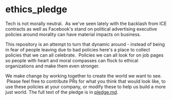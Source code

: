 # ethics_pledge
Tech is not morally neutral.  As we've seen lately with the backlash from ICE contracts as well as Facebook's stand on political advertising executive policies around morality can have material impacts on business.

This repository is an attempt to turn that dynamic around - instead of being in fear of people leaving due to bad policies here's a place to collect policies that we can all celebrate.  Policies we can all look for on job pages so people with heart and moral compasses can flock to ethical organizations and make them even stronger.

We make change by working together to create the world we want to see.  Please feel free to contribute PRs for what you think that would look like, to use these policies at your company, or modify these to help us build a more just world.
The full text of the pledge is in [pledge.md](./pledge.md).
